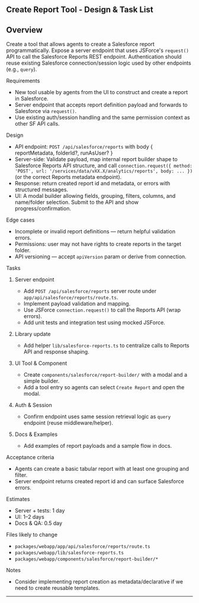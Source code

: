 ## Create Report Tool - Design & Task List

Overview
--------

Create a tool that allows agents to create a Salesforce report programmatically. Expose a server endpoint that uses JSForce's `request()` API to call the Salesforce Reports REST endpoint. Authentication should reuse existing Salesforce connection/session logic used by other endpoints (e.g., `query`).

Requirements
- New tool usable by agents from the UI to construct and create a report in Salesforce.
- Server endpoint that accepts report definition payload and forwards to Salesforce via `request()`.
- Use existing auth/session handling and the same permission context as other SF API calls.

Design
- API endpoint: `POST /api/salesforce/reports` with body { reportMetadata, folderId?, runAsUser? }
- Server-side: Validate payload, map internal report builder shape to Salesforce Reports API structure, and call `connection.request({ method: 'POST', url: '/services/data/vXX.X/analytics/reports', body: ... })` (or the correct Reports metadata endpoint).
- Response: return created report id and metadata, or errors with structured messages.
- UI: A modal builder allowing fields, grouping, filters, columns, and name/folder selection. Submit to the API and show progress/confirmation.

Edge cases
- Incomplete or invalid report definitions — return helpful validation errors.
- Permissions: user may not have rights to create reports in the target folder.
- API versioning — accept `apiVersion` param or derive from connection.

Tasks
1) Server endpoint
   - Add `POST /api/salesforce/reports` server route under `app/api/salesforce/reports/route.ts`.
   - Implement payload validation and mapping.
   - Use JSForce `connection.request()` to call the Reports API (wrap errors).
   - Add unit tests and integration test using mocked JSForce.

2) Library update
   - Add helper `lib/salesforce-reports.ts` to centralize calls to Reports API and response shaping.

3) UI Tool & Component
   - Create `components/salesforce/report-builder/` with a modal and a simple builder.
   - Add a tool entry so agents can select `Create Report` and open the modal.

4) Auth & Session
   - Confirm endpoint uses same session retrieval logic as `query` endpoint (reuse middleware/helper).

5) Docs & Examples
   - Add examples of report payloads and a sample flow in docs.

Acceptance criteria
- Agents can create a basic tabular report with at least one grouping and filter.
- Server endpoint returns created report id and can surface Salesforce errors.

Estimates
- Server + tests: 1 day
- UI: 1–2 days
- Docs & QA: 0.5 day

Files likely to change
- `packages/webapp/app/api/salesforce/reports/route.ts`
- `packages/webapp/lib/salesforce-reports.ts`
- `packages/webapp/components/salesforce/report-builder/*`

Notes
- Consider implementing report creation as metadata/declarative if we need to create reusable templates.

---
